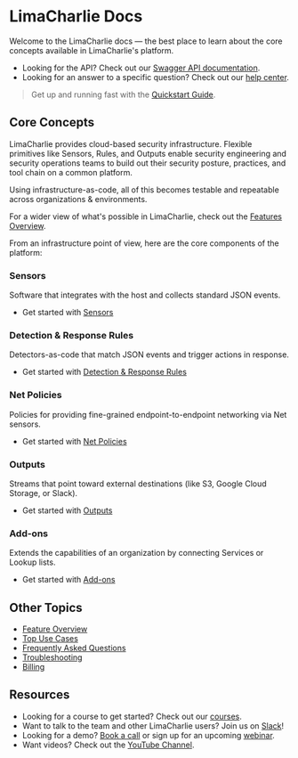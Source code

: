 # LimaCharlie Docs

Welcome to the LimaCharlie docs &mdash; the best place to learn about the core concepts available in LimaCharlie's platform. 

* Looking for the API? Check out our [Swagger API documentation](https://doc.limacharlie.io/docs/api/container/static/swagger/v1/swagger.json).
* Looking for an answer to a specific question? Check out our [help center](https://help.limacharlie.io).

> Get up and running fast with the [Quickstart Guide](lcc_quick_start.md).

## Core Concepts

 
LimaCharlie provides cloud-based security infrastructure. Flexible primitives like Sensors, Rules, and Outputs enable security engineering and security operations teams to build out their security posture, practices, and tool chain on a common platform. 

Using infrastructure-as-code, all of this becomes testable and repeatable across organizations & environments.

For a wider view of what's possible in LimaCharlie, check out the [Features Overview](features.md).

From an infrastructure point of view, here are the core components of the platform:

### Sensors

Software that integrates with the host and collects standard JSON events.

* Get started with [Sensors](sensors.md)

### Detection & Response Rules

Detectors-as-code that match JSON events and trigger actions in response.

* Get started with [Detection & Response Rules](dr.md)

### Net Policies

Policies for providing fine-grained endpoint-to-endpoint networking via Net sensors.

* Get started with [Net Policies](lc-net.md)

### Outputs

Streams that point toward external destinations (like S3, Google Cloud Storage, or Slack).

* Get started with [Outputs](outputs.md)

### Add-ons

Extends the capabilities of an organization by connecting Services or Lookup lists.

* Get started with [Add-ons](user_addons.md)

## Other Topics

* [Feature Overview](features.md)
* [Top Use Cases](top-use-cases.md)
* [Frequently Asked Questions](faq.md)
* [Troubleshooting](troubleshooting.md)
* [Billing](billing.md)

## Resources

* Looking for a course to get started? Check out our [courses](https://edu.limacharlie.io/).
* Want to talk to the team and other LimaCharlie users? Join us on [Slack](https://slack.limacharlie.io)!
* Looking for a demo? [Book a call](https://calendly.com/limacharlie-demo) or sign up for an upcoming [webinar](https://www.limacharlie.io/webinar).
* Want videos? Check out the [YouTube Channel](https://www.youtube.com/limacharlieio).